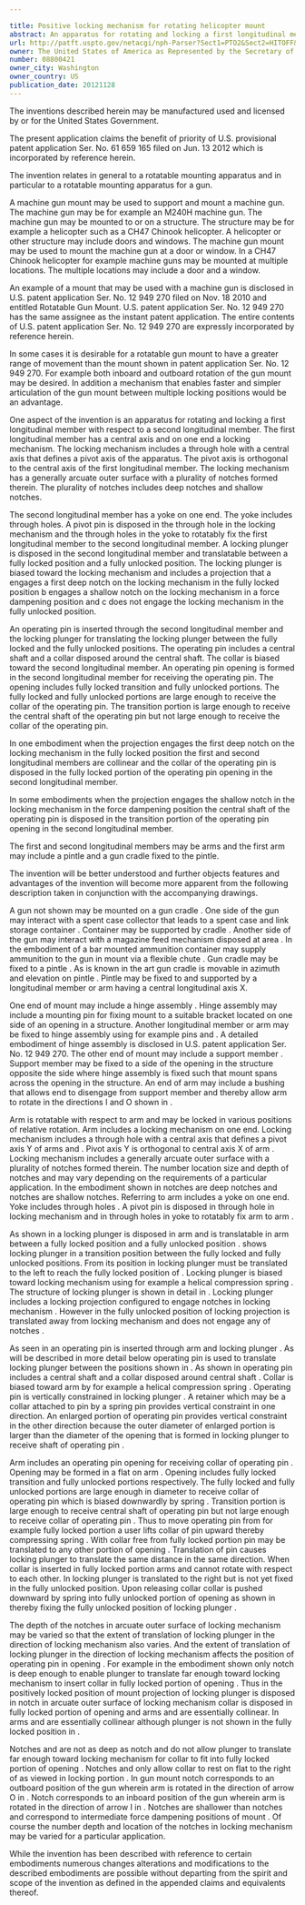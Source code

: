 ```yaml
---

title: Positive locking mechanism for rotating helicopter mount
abstract: An apparatus for rotating and locking a first longitudinal member with respect to a second longitudinal member. One end of the first longitudinal member includes a locking mechanism having a generally arcuate outer surface with a plurality of deep and shallow notches formed therein. The notches correspond to different positions of rotation of the first and second members. One end of the second longitudinal member includes a yoke rotatably connected to the locking mechanism with a pivot pin. A locking plunger in the second longitudinal member engages the notches in the locking mechanism and is translatable between fully locked and fully unlocked positions. In the fully locked position, the first and second members are not rotatable with respect to each other.
url: http://patft.uspto.gov/netacgi/nph-Parser?Sect1=PTO2&Sect2=HITOFF&p=1&u=%2Fnetahtml%2FPTO%2Fsearch-adv.htm&r=1&f=G&l=50&d=PALL&S1=08800421&OS=08800421&RS=08800421
owner: The United States of America as Represented by the Secretary of the Army
number: 08800421
owner_city: Washington
owner_country: US
publication_date: 20121128
---
```

The inventions described herein may be manufactured used and licensed by or for the United States Government.

The present application claims the benefit of priority of U.S. provisional patent application Ser. No. 61 659 165 filed on Jun. 13 2012 which is incorporated by reference herein.

The invention relates in general to a rotatable mounting apparatus and in particular to a rotatable mounting apparatus for a gun.

A machine gun mount may be used to support and mount a machine gun. The machine gun may be for example an M240H machine gun. The machine gun may be mounted to or on a structure. The structure may be for example a helicopter such as a CH47 Chinook helicopter. A helicopter or other structure may include doors and windows. The machine gun mount may be used to mount the machine gun at a door or window. In a CH47 Chinook helicopter for example machine guns may be mounted at multiple locations. The multiple locations may include a door and a window.

An example of a mount that may be used with a machine gun is disclosed in U.S. patent application Ser. No. 12 949 270 filed on Nov. 18 2010 and entitled Rotatable Gun Mount. U.S. patent application Ser. No. 12 949 270 has the same assignee as the instant patent application. The entire contents of U.S. patent application Ser. No. 12 949 270 are expressly incorporated by reference herein.

In some cases it is desirable for a rotatable gun mount to have a greater range of movement than the mount shown in patent application Ser. No. 12 949 270. For example both inboard and outboard rotation of the gun mount may be desired. In addition a mechanism that enables faster and simpler articulation of the gun mount between multiple locking positions would be an advantage.

One aspect of the invention is an apparatus for rotating and locking a first longitudinal member with respect to a second longitudinal member. The first longitudinal member has a central axis and on one end a locking mechanism. The locking mechanism includes a through hole with a central axis that defines a pivot axis of the apparatus. The pivot axis is orthogonal to the central axis of the first longitudinal member. The locking mechanism has a generally arcuate outer surface with a plurality of notches formed therein. The plurality of notches includes deep notches and shallow notches.

The second longitudinal member has a yoke on one end. The yoke includes through holes. A pivot pin is disposed in the through hole in the locking mechanism and the through holes in the yoke to rotatably fix the first longitudinal member to the second longitudinal member. A locking plunger is disposed in the second longitudinal member and translatable between a fully locked position and a fully unlocked position. The locking plunger is biased toward the locking mechanism and includes a projection that a engages a first deep notch on the locking mechanism in the fully locked position b engages a shallow notch on the locking mechanism in a force dampening position and c does not engage the locking mechanism in the fully unlocked position.

An operating pin is inserted through the second longitudinal member and the locking plunger for translating the locking plunger between the fully locked and the fully unlocked positions. The operating pin includes a central shaft and a collar disposed around the central shaft. The collar is biased toward the second longitudinal member. An operating pin opening is formed in the second longitudinal member for receiving the operating pin. The opening includes fully locked transition and fully unlocked portions. The fully locked and fully unlocked portions are large enough to receive the collar of the operating pin. The transition portion is large enough to receive the central shaft of the operating pin but not large enough to receive the collar of the operating pin.

In one embodiment when the projection engages the first deep notch on the locking mechanism in the fully locked position the first and second longitudinal members are collinear and the collar of the operating pin is disposed in the fully locked portion of the operating pin opening in the second longitudinal member.

In some embodiments when the projection engages the shallow notch in the locking mechanism in the force dampening position the central shaft of the operating pin is disposed in the transition portion of the operating pin opening in the second longitudinal member.

The first and second longitudinal members may be arms and the first arm may include a pintle and a gun cradle fixed to the pintle.

The invention will be better understood and further objects features and advantages of the invention will become more apparent from the following description taken in conjunction with the accompanying drawings.

A gun not shown may be mounted on a gun cradle . One side of the gun may interact with a spent case collector that leads to a spent case and link storage container . Container may be supported by cradle . Another side of the gun may interact with a magazine feed mechanism disposed at area . In the embodiment of a bar mounted ammunition container may supply ammunition to the gun in mount via a flexible chute . Gun cradle may be fixed to a pintle . As is known in the art gun cradle is movable in azimuth and elevation on pintle . Pintle may be fixed to and supported by a longitudinal member or arm having a central longitudinal axis X.

One end of mount may include a hinge assembly . Hinge assembly may include a mounting pin for fixing mount to a suitable bracket located on one side of an opening in a structure. Another longitudinal member or arm may be fixed to hinge assembly using for example pins and . A detailed embodiment of hinge assembly is disclosed in U.S. patent application Ser. No. 12 949 270. The other end of mount may include a support member . Support member may be fixed to a side of the opening in the structure opposite the side where hinge assembly is fixed such that mount spans across the opening in the structure. An end of arm may include a bushing that allows end to disengage from support member and thereby allow arm to rotate in the directions I and O shown in .

Arm is rotatable with respect to arm and may be locked in various positions of relative rotation. Arm includes a locking mechanism on one end. Locking mechanism includes a through hole with a central axis that defines a pivot axis Y of arms and . Pivot axis Y is orthogonal to central axis X of arm . Locking mechanism includes a generally arcuate outer surface with a plurality of notches formed therein. The number location size and depth of notches and may vary depending on the requirements of a particular application. In the embodiment shown in notches are deep notches and notches are shallow notches. Referring to arm includes a yoke on one end. Yoke includes through holes . A pivot pin is disposed in through hole in locking mechanism and in through holes in yoke to rotatably fix arm to arm .

As shown in a locking plunger is disposed in arm and is translatable in arm between a fully locked position and a fully unlocked position . shows locking plunger in a transition position between the fully locked and fully unlocked positions. From its position in locking plunger must be translated to the left to reach the fully locked position of . Locking plunger is biased toward locking mechanism using for example a helical compression spring . The structure of locking plunger is shown in detail in . Locking plunger includes a locking projection configured to engage notches in locking mechanism . However in the fully unlocked position of locking projection is translated away from locking mechanism and does not engage any of notches .

As seen in an operating pin is inserted through arm and locking plunger . As will be described in more detail below operating pin is used to translate locking plunger between the positions shown in . As shown in operating pin includes a central shaft and a collar disposed around central shaft . Collar is biased toward arm by for example a helical compression spring . Operating pin is vertically constrained in locking plunger . A retainer which may be a collar attached to pin by a spring pin provides vertical constraint in one direction. An enlarged portion of operating pin provides vertical constraint in the other direction because the outer diameter of enlarged portion is larger than the diameter of the opening that is formed in locking plunger to receive shaft of operating pin .

Arm includes an operating pin opening for receiving collar of operating pin . Opening may be formed in a flat on arm . Opening includes fully locked transition and fully unlocked portions respectively. The fully locked and fully unlocked portions are large enough in diameter to receive collar of operating pin which is biased downwardly by spring . Transition portion is large enough to receive central shaft of operating pin but not large enough to receive collar of operating pin . Thus to move operating pin from for example fully locked portion a user lifts collar of pin upward thereby compressing spring . With collar free from fully locked portion pin may be translated to any other portion of opening . Translation of pin causes locking plunger to translate the same distance in the same direction. When collar is inserted in fully locked portion arms and cannot rotate with respect to each other. In locking plunger is translated to the right but is not yet fixed in the fully unlocked position. Upon releasing collar collar is pushed downward by spring into fully unlocked portion of opening as shown in thereby fixing the fully unlocked position of locking plunger .

The depth of the notches in arcuate outer surface of locking mechanism may be varied so that the extent of translation of locking plunger in the direction of locking mechanism also varies. And the extent of translation of locking plunger in the direction of locking mechanism affects the position of operating pin in opening . For example in the embodiment shown only notch is deep enough to enable plunger to translate far enough toward locking mechanism to insert collar in fully locked portion of opening . Thus in the positively locked position of mount projection of locking plunger is disposed in notch in arcuate outer surface of locking mechanism collar is disposed in fully locked portion of opening and arms and are essentially collinear. In arms and are essentially collinear although plunger is not shown in the fully locked position in .

Notches and are not as deep as notch and do not allow plunger to translate far enough toward locking mechanism for collar to fit into fully locked portion of opening . Notches and only allow collar to rest on flat to the right of as viewed in locking portion . In gun mount notch corresponds to an outboard position of the gun wherein arm is rotated in the direction of arrow O in . Notch corresponds to an inboard position of the gun wherein arm is rotated in the direction of arrow I in . Notches are shallower than notches and correspond to intermediate force dampening positions of mount . Of course the number depth and location of the notches in locking mechanism may be varied for a particular application.

While the invention has been described with reference to certain embodiments numerous changes alterations and modifications to the described embodiments are possible without departing from the spirit and scope of the invention as defined in the appended claims and equivalents thereof.

